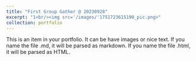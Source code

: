 ```yaml
---
title: "First Group Gather @ 20230928"
excerpt: "1<br/><img src='/images/'1751723615190_pic.png>"
collection: portfolio
---
```


This is an item in your portfolio. It can be have images or nice text. If you name the file .md, it will be parsed as markdown. If you name the file .html, it will be parsed as HTML. 
